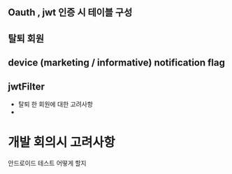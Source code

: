 
## Oauth , jwt 인증 시 테이블 구성

## 탈퇴 회원

## device (marketing / informative) notification flag

## jwtFilter



- 탈퇴 한 회원에 대한 고려사항
- 



# 개발 회의시 고려사항

안드로이드 테스트 어떻게 할지